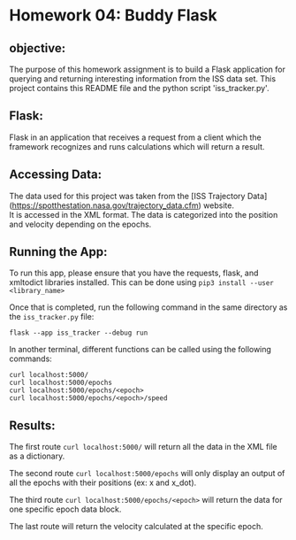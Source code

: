 
# Homework 04: Buddy Flask

## objective:
The purpose of this homework assignment is to build a Flask application 
for querying and returning interesting information from the ISS data set. This project
contains this README file and the python script 'iss_tracker.py'. 

## Flask:
Flask in an application that receives a request from a client which the 
framework recognizes and runs calculations which will return a result. 

## Accessing Data:
The data used for this project was taken from the [ISS Trajectory Data] (https://spotthestation.nasa.gov/trajectory_data.cfm) website.\
It is accessed in the XML format. The data is categorized into the position and velocity depending on the epochs. 

## Running the App:
To run this app, please ensure that you have the requests, flask, and xmltodict libraries installed. 
This can be done using
`pip3 install --user <library_name>` 

Once that is completed, run the following command in the same directory as the `iss_tracker.py` file: 

`flask --app iss_tracker --debug run` 

In another terminal, different functions can be called using the following commands: 

```
curl localhost:5000/
curl localhost:5000/epochs
curl localhost:5000/epochs/<epoch>
curl localhost:5000/epochs/<epoch>/speed
```

## Results:

The first route `curl localhost:5000/` will return all the data in the XML file as a dictionary. 

The second route `curl localhost:5000/epochs` will only display an output of all the epochs with 
their positions (ex: x and x_dot). 

The third route `curl localhost:5000/epochs/<epoch>` will return the data for one specific epoch data block. 

The last route will return the velocity calculated at the specific epoch. 
